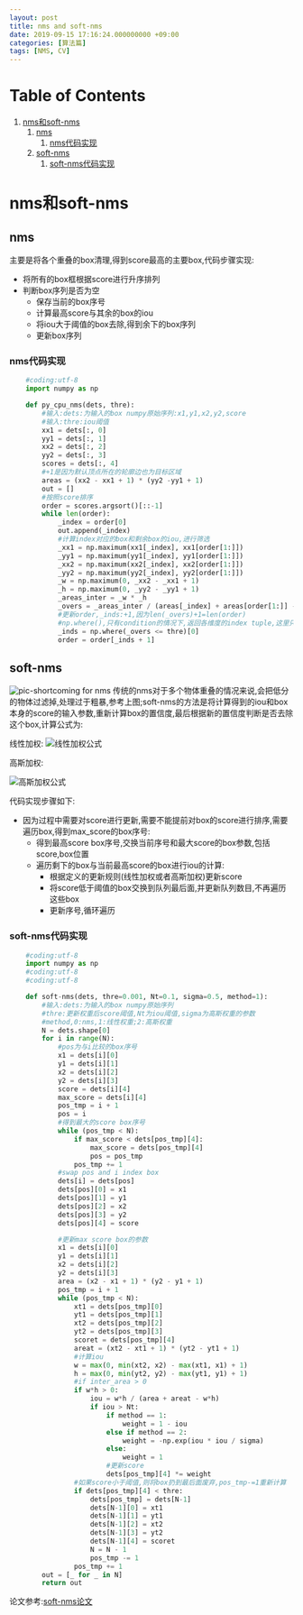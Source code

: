 ```yaml
---
layout: post
title: nms and soft-nms
date: 2019-09-15 17:16:24.000000000 +09:00
categories: [算法篇]
tags: [NMS, CV]
---
```

# Table of Contents

1.  [nms和soft-nms](#org73044cc)
    1.  [nms](#org06dfa46)
        1.  [nms代码实现](#orga3454df)
    2.  [soft-nms](#org02ecd64)
        1.  [soft-nms代码实现](#org552e4f8)


<a id="org73044cc"></a>

# nms和soft-nms


<a id="org06dfa46"></a>

## nms

主要是将各个重叠的box清理,得到score最高的主要box,代码步骤实现:

-   将所有的box框根据score进行升序排列
-   判断box序列是否为空
    -   保存当前的box序号
    -   计算最高score与其余的box的iou
    -   将iou大于阈值的box去除,得到余下的box序列
    -   更新box序列


<a id="orga3454df"></a>

### nms代码实现
```python
    #coding:utf-8
    import numpy as np

    def py_cpu_nms(dets, thre):
        #输入:dets:为输入的box numpy原始序列:x1,y1,x2,y2,score
        #输入:thre:iou阈值
        xx1 = dets[:, 0]
        yy1 = dets[:, 1]
        xx2 = dets[:, 2]
        yy2 = dets[:, 3]
        scores = dets[:, 4]
        #+1是因为默认顶点所在的轮廓边也为目标区域
        areas = (xx2 - xx1 + 1) * (yy2 -yy1 + 1)
        out = []
        #按照score排序
        order = scores.argsort()[::-1]
        while len(order):
            _index = order[0]
            out.append(_index)
            #计算index对应的box和剩余box的iou,进行筛选
            _xx1 = np.maximum(xx1[_index], xx1[order[1:]])
            _yy1 = np.maximum(yy1[_index], yy1[order[1:]])
            _xx2 = np.maximum(xx2[_index], xx2[order[1:]])
            _yy2 = np.maximum(yy2[_index], yy2[order[1:]])
            _w = np.maximum(0, _xx2 - _xx1 + 1)
            _h = np.maximum(0, _yy2 - _yy1 + 1)
            _areas_inter = _w * _h
            _overs = _areas_inter / (areas[_index] + areas[order[1:]] - _areas_inter)
            #更新order,_inds:+1,因为len(_overs)+1=len(order)
            #np.where(),只有condition的情况下,返回各维度的index tuple,这里只有一维:[0]
            _inds = np.where(_overs <= thre)[0]
            order = order[_inds + 1]
```

<a id="org02ecd64"></a>

## soft-nms

![pic-shortcoming for nms](https://cdn.jsdelivr.net/gh/ZhengWG/Imgs_blog/nms_and_soft_nms/shortcoming_for_nms.jpeg)
传统的nms对于多个物体重叠的情况来说,会把低分的物体过滤掉,处理过于粗暴,参考上图;soft-nms的方法是将计算得到的iou和box本身的score的输入参数,重新计算box的置信度,最后根据新的置信度判断是否去除这个box,计算公式为:

线性加权:
![线性加权公式](https://cdn.jsdelivr.net/gh/ZhengWG/Imgs_blog/nms_and_soft_nms/ltximg/org-ltximg_1180780576c3081aa0d4eb0be10ec0cfc93e1d40.png)

高斯加权:

![高斯加权公式](https://cdn.jsdelivr.net/gh/ZhengWG/Imgs_blog/nms_and_soft_nms/ltximg/org-ltximg_61f6887da1166368bd2448b5a3d8010748c7ff5c.png)

代码实现步骤如下:

-   因为过程中需要对score进行更新,需要不能提前对box的score进行排序,需要遍历box,得到max_score的box序号:
    -   得到最高score box序号,交换当前序号和最大score的box参数,包括score,box位置
    -   遍历剩下的box与当前最高score的box进行iou的计算:
        -   根据定义的更新规则(线性加权或者高斯加权)更新score
        -   将score低于阈值的box交换到队列最后面,并更新队列数目,不再遍历这些box
        -   更新序号,循环遍历


<a id="org552e4f8"></a>

### soft-nms代码实现
```python
    #coding:utf-8
    import numpy as np
    #coding:utf-8
    #coding:utf-8

    def soft-nms(dets, thre=0.001, Nt=0.1, sigma=0.5, method=1):
        #输入:dets:为输入的box numpy原始序列
        #thre:更新权重后score阈值,Nt为iou阈值,sigma为高斯权重的参数
        #method,0:nms,1:线性权重;2:高斯权重
        N = dets.shape[0]
        for i in range(N):
            #pos为与i比较的box序号
            x1 = dets[i][0]
            y1 = dets[i][1]
            x2 = dets[i][2]
            y2 = dets[i][3]
            score = dets[i][4]
            max_score = dets[i][4]
            pos_tmp = i + 1
            pos = i
            #得到最大的score box序号
            while (pos_tmp < N):
                if max_score < dets[pos_tmp][4]:
                    max_score = dets[pos_tmp][4]
                    pos = pos_tmp
                pos_tmp += 1
            #swap pos and i index box
            dets[i] = dets[pos]
            dets[pos][0] = x1
            dets[pos][1] = y1
            dets[pos][2] = x2
            dets[pos][3] = y2
            dets[pos][4] = score

            #更新max score box的参数
            x1 = dets[i][0]
            y1 = dets[i][1]
            x2 = dets[i][2]
            y2 = dets[i][3]
            area = (x2 - x1 + 1) * (y2 - y1 + 1)
            pos_tmp = i + 1
            while (pos_tmp < N):
                xt1 = dets[pos_tmp][0]
                yt1 = dets[pos_tmp][1]
                xt2 = dets[pos_tmp][2]
                yt2 = dets[pos_tmp][3]
                scoret = dets[pos_tmp][4]
                areat = (xt2 - xt1 + 1) * (yt2 - yt1 + 1)
                #计算iou
                w = max(0, min(xt2, x2) - max(xt1, x1) + 1)
                h = max(0, min(yt2, y2) - max(yt1, y1) + 1)
                #if inter_area > 0
                if w*h > 0:
                    iou = w*h / (area + areat - w*h)
                    if iou > Nt:
                        if method == 1:
                            weight = 1 - iou
                        else if method == 2:
                            weight = -np.exp(iou * iou / sigma)
                        else:
                            weight = 1
                        #更新score
                        dets[pos_tmp][4] *= weight
                #如果score小于阈值,则将box扔到最后面废弃,pos_tmp-=1重新计算
                if dets[pos_tmp][4] < thre:
                    dets[pos_tmp] = dets[N-1]
                    dets[N-1][0] = xt1
                    dets[N-1][1] = yt1
                    dets[N-1][2] = xt2
                    dets[N-1][3] = yt2
                    dets[N-1][4] = scoret
                    N = N - 1
                    pos_tmp -= 1
                pos_tmp += 1
        out = [_ for _ in N]
        return out
```

论文参考:[soft-nms论文](http://link.zhihu.com/?target=http%3A//cn.arxiv.org/abs/1704.04503)
